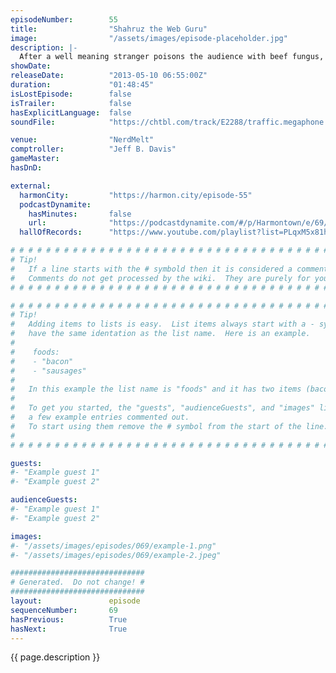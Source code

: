 ```yaml
---
episodeNumber:        55
title:                "Shahruz the Web Guru"
image:                "/assets/images/episode-placeholder.jpg"
description: |-
  After a well meaning stranger poisons the audience with beef fungus, Chinese Ironman, Eddie Murphy, John Landis and Yakov Smirnoff are discussed. In D&D, everyone dies.
showDate:             
releaseDate:          "2013-05-10 06:55:00Z"
duration:             "01:48:45"
isLostEpisode:        false
isTrailer:            false
hasExplicitLanguage:  false
soundFile:            "https://chtbl.com/track/E2288/traffic.megaphone.fm/STA7654524907.mp3?updated=1554503594"

venue:                "NerdMelt"
comptroller:          "Jeff B. Davis"
gameMaster:           
hasDnD:               

external:
  harmonCity:         "https://harmon.city/episode-55"
  podcastDynamite:
    hasMinutes:       false
    url:              "https://podcastdynamite.com/#/p/Harmontown/e/69/55"
  hallOfRecords:      "https://www.youtube.com/playlist?list=PLqxM5x81hNObri-ojoNZzSNWIkqXuayGa"

# # # # # # # # # # # # # # # # # # # # # # # # # # # # # # # # # # # # # # # # # # # # #
# Tip!
#   If a line starts with the # symbold then it is considered a comment.
#   Comments do not get processed by the wiki.  They are purely for your information.
# # # # # # # # # # # # # # # # # # # # # # # # # # # # # # # # # # # # # # # # # # # # #

# # # # # # # # # # # # # # # # # # # # # # # # # # # # # # # # # # # # # # # # # # # # #
# Tip!
#   Adding items to lists is easy.  List items always start with a - symbol and have
#   have the same identation as the list name.  Here is an example.
#
#    foods:
#    - "bacon"
#    - "sausages"
#
#   In this example the list name is "foods" and it has two items (bacon, and sausages).
#
#   To get you started, the "guests", "audienceGuests", and "images" lists below have
#   a few example entries commented out.
#   To start using them remove the # symbol from the start of the line.
#
# # # # # # # # # # # # # # # # # # # # # # # # # # # # # # # # # # # # # # # # # # # # #

guests:
#- "Example guest 1"
#- "Example guest 2"

audienceGuests:
#- "Example guest 1"
#- "Example guest 2"

images:
#- "/assets/images/episodes/069/example-1.png"
#- "/assets/images/episodes/069/example-2.jpeg"

##############################
# Generated.  Do not change! #
##############################
layout:               episode
sequenceNumber:       69
hasPrevious:          True
hasNext:              True
---
```


<!-- The episode description will be rendered here -->
{{ page.description }}

<!-- Add your content BELOW here -->
<!-- vvvvvvvvvvvvvvvvvvvvvvvvvvv -->




<!-- ^^^^^^^^^^^^^^^^^^^^^^^^^^^ -->
<!-- Add your content ABOVE here -->

<!-- The episode gallery will be rendered here -->